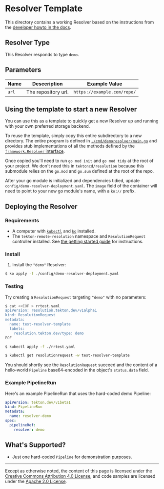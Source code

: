 # Resolver Template

This directory contains a working Resolver based on the instructions
from the [developer howto in the docs](../how-to-write-a-resolver.md).

## Resolver Type

This Resolver responds to type `demo`.

## Parameters

| Name   | Desccription                 | Example Value               |
|--------|------------------------------|-----------------------------|
| `url`  | The repository url.          | `https://example.com/repo/` |

## Using the template to start a new Resolver

You can use this as a template to quickly get a new Resolver up and
running with your own preferred storage backend.

To reuse the template, simply copy this entire subdirectory to a new
directory. The entire program is defined in
[`./cmd/demoresolver/main.go`](./cmd/demoresolver/main.go) and provides stub
implementations of all the methods defined by the [`framework.Resolver`
interface](../../pkg/resolver/framework/interface.go).

Once copied you'll need to run `go mod init` and `go mod tidy` at the root
of your project. We don't need this in `tektoncd/resolution` because this
submodule relies on the `go.mod` and `go.sum` defined at the root of the repo.

After your go module is initialized and dependencies tidied, update
`config/demo-resolver-deployment.yaml`. The `image` field of the container
will need to point to your new go module's name, with a `ko://` prefix.

## Deploying the Resolver

### Requirements

- A computer with
  [`kubectl`](https://kubernetes.io/docs/tasks/tools/#kubectl) and
  [`ko`](https://github.com/google/ko) installed.
- The `tekton-remote-resolution` namespace and `ResolutionRequest`
  controller installed. See [the getting started
  guide](./getting-started.md#step-3-install-tekton-resolution) for
  instructions.

### Install

1. Install the `"demo"` Resolver:

```bash
$ ko apply -f ./config/demo-resolver-deployment.yaml
```

### Testing

Try creating a `ResolutionRequest` targeting `"demo"` with no parameters:

```bash
$ cat <<EOF > rrtest.yaml
apiVersion: resolution.tekton.dev/v1alpha1
kind: ResolutionRequest
metadata:
  name: test-resolver-template
  labels:
    resolution.tekton.dev/type: demo
EOF

$ kubectl apply -f ./rrtest.yaml

$ kubectl get resolutionrequest -w test-resolver-template
```

You should shortly see the `ResolutionRequest` succeed and the content of
a hello-world `Pipeline` base64-encoded in the object's `status.data`
field.

### Example PipelineRun

Here's an example PipelineRun that uses the hard-coded demo Pipeline:

```yaml
apiVersion: tekton.dev/v1beta1
kind: PipelineRun
metadata:
  name: resolver-demo
spec:
  pipelineRef:
    resolver: demo
```

## What's Supported?

- Just one hard-coded `Pipeline` for demonstration purposes.

---

Except as otherwise noted, the content of this page is licensed under the
[Creative Commons Attribution 4.0 License](https://creativecommons.org/licenses/by/4.0/),
and code samples are licensed under the
[Apache 2.0 License](https://www.apache.org/licenses/LICENSE-2.0).
